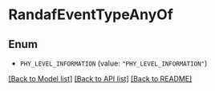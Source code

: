 # RandafEventTypeAnyOf

## Enum


* `PHY_LEVEL_INFORMATION` (value: `"PHY_LEVEL_INFORMATION"`)


[[Back to Model list]](../README.md#documentation-for-models) [[Back to API list]](../README.md#documentation-for-api-endpoints) [[Back to README]](../README.md)


